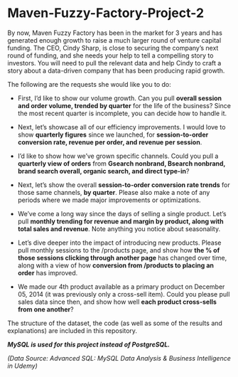 # Maven-Fuzzy-Factory-Project-2

By now, Maven Fuzzy Factory has been in the market for 3 years and has generated enough growth to raise a much larger round of venture capital funding. The CEO, Cindy Sharp, is close to securing the company’s next round of funding, and she needs your help to tell a compelling story to investors. You will need to pull the relevant data and help Cindy to craft a story about a data-driven company that has been producing rapid growth.


The following are the requests she would like you to do:

* First, I’d like to show our volume growth. Can you pull **overall session and order volume, trended by quarter** for the life of the business? Since the most recent quarter is incomplete, you can decide how to handle it.

* Next, let’s showcase all of our efficiency improvements. I would love to show **quarterly figures** since we launched, for **session-to-order conversion rate, revenue per order, and revenue per session**.

* I’d like to show how we’ve grown specific channels. Could you pull a **quarterly view of orders** from **Gsearch nonbrand, Bsearch nonbrand, brand search overall, organic search, and direct type-in**?

* Next, let’s show the overall **session-to-order conversion rate trends** for those same channels, **by quarter**. Please also make a note of any periods where we made major improvements or optimizations.

* We’ve come a long way since the days of selling a single product. Let’s pull **monthly trending for revenue and margin by product, along with total sales and revenue**. Note anything you notice about seasonality.

* Let’s dive deeper into the impact of introducing new products. Please pull monthly sessions to the /products page, and show how **the % of those sessions clicking through another page** has changed over time, along with a view of how **conversion from /products to placing an order** has improved.

* We made our 4th product available as a primary product on December 05, 2014 (it was previously only a cross-sell item). Could you please pull sales data since then, and show how well **each product cross-sells from one another**?


The structure of the dataset, the code (as well as some of the results and explanations) are included in this repository.

**_MySQL is used for this project instead of PostgreSQL._**

_(Data Source: Advanced SQL: MySQL Data Analysis & Business Intelligence in Udemy)_
